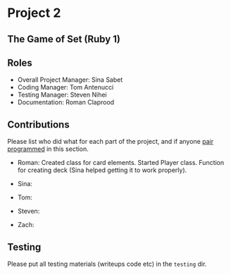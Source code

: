 # Project 2
## The Game of Set (Ruby 1)

## Roles
* Overall Project Manager: Sina Sabet
* Coding Manager: Tom Antenucci
* Testing Manager: Steven Nihei
* Documentation: Roman Claprood

## Contributions
Please list who did what for each part of the project, and if anyone [pair programmed](http://en.wikipedia.org/wiki/Pair_programming) in this section.

* Roman: Created class for card elements. Started Player class. Function for creating deck (Sina helped
         getting it to work properly).

* Sina:

* Tom:

* Steven: 

* Zach:

## Testing
Please put all testing materials (writeups code etc) in the `testing` dir.

